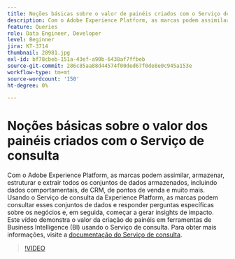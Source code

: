 ```yaml
---
title: Noções básicas sobre o valor de painéis criados com o Serviço de consulta
description: Com o Adobe Experience Platform, as marcas podem assimilar, armazenar, estruturar e obter todos os conjuntos de dados armazenados&mdash;incluindo dados comportamentais, de CRM, de ponto de venda e muito mais. Usando o Serviço de consulta da Experience Platform, as marcas podem consultar esses conjuntos de dados e responder perguntas específicas sobre os negócios e, em seguida, começar a gerar insights de impacto. Este vídeo demonstra o valor da criação de painéis em ferramentas de Business Intelligence (BI) usando o Serviço de consulta.
feature: Queries
role: Data Engineer, Developer
level: Beginner
jira: KT-3714
thumbnail: 28981.jpg
exl-id: bf78cbeb-151a-43ef-a90b-6438af7ffbeb
source-git-commit: 286c85aa88d44574f00ded67f0de8e0c945a153e
workflow-type: tm+mt
source-wordcount: '150'
ht-degree: 0%

---
```


# Noções básicas sobre o valor dos painéis criados com o Serviço de consulta

Com o Adobe Experience Platform, as marcas podem assimilar, armazenar, estruturar e extrair todos os conjuntos de dados armazenados, incluindo dados comportamentais, de CRM, de pontos de venda e muito mais. Usando o Serviço de consulta da Experience Platform, as marcas podem consultar esses conjuntos de dados e responder perguntas específicas sobre os negócios e, em seguida, começar a gerar insights de impacto. Este vídeo demonstra o valor da criação de painéis em ferramentas de Business Intelligence (BI) usando o Serviço de consulta. Para obter mais informações, visite a [documentação do Serviço de consulta](https://experienceleague.adobe.com/docs/experience-platform/query/home.html?lang=pt-BR).

>[!VIDEO](https://video.tv.adobe.com/v/28981?learn=on&enablevpops)
